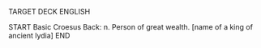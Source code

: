 TARGET DECK
ENGLISH

START
Basic
Croesus
Back: n. Person of great wealth. [name of a king of ancient lydia]
END
